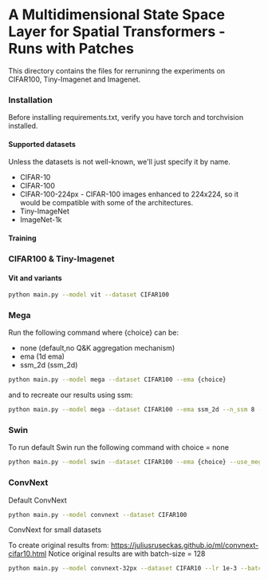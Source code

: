 # A Multidimensional State Space Layer for Spatial Transformers - Runs with Patches

This directory contains the files for rerruninng the experiments on CIFAR100, Tiny-Imagenet and Imagenet.

### Installation

Before installing requirements.txt, verify you have torch and torchvision installed.

#### Supported datasets

Unless the datasets is not well-known, we'll just specify it by name.

- CIFAR-10
- CIFAR-100
- CIFAR-100-224px - CIFAR-100 images enhanced to 224x224, so it would be compatible with some of the architectures.
- Tiny-ImageNet
- ImageNet-1k

#### Training

### CIFAR100 & Tiny-Imagenet

#### Vit and variants

```bash
python main.py --model vit --dataset CIFAR100
```

### Mega

Run the following command where {choice} can be:

- none (default,no Q&K aggregation mechanism)
- ema (1d ema)
- ssm_2d (ssm_2d)

```bash
python main.py --model mega --dataset CIFAR100 --ema {choice}
```

and to recreate our results using ssm:

```bash
python main.py --model mega --dataset CIFAR100 --ema ssm_2d --n_ssm 8 --ndim 16
```

### Swin

To run default Swin run the following command with choice = none

```bash
python main.py --model swin --dataset CIFAR100 --ema {choice} --use_mega_gating --embed_dim 96
```

### ConvNext

Default ConvNext

```bash
python main.py --model convnext --dataset CIFAR100
```

ConvNext for small datasets

To create original results from: https://juliusruseckas.github.io/ml/convnext-cifar10.html
Notice original results are with batch-size = 128
```bash
python main.py --model convnext-32px --dataset CIFAR10 --lr 1e-3 --batch_size 128 --weight-decay 1e-1
```
